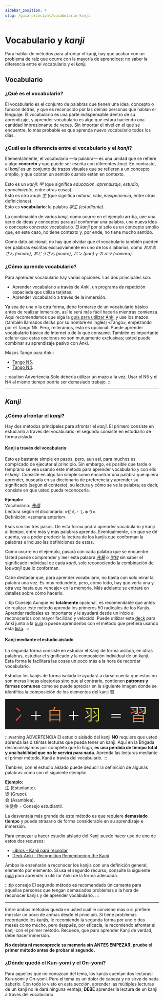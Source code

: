 ```yaml
---
sidebar_position: 4
slug: /guia-principal/vocabulario-kanji
---
```

# Vocabulario y *kanji*
Para hablar de métodos para afrontar el kanji, hay que acabar con un problema de raíz que ocurre con la mayoría de aprendices: no saber la diferencia entre el vocabulario y el *kanji*.

## Vocabulario 

### ¿Qué es el vocabulario?

El vocabulario es el conjunto de palabras que tienen una idea, concepto o función detrás, y que es reconocido por las demás personas que hablan el lenguaje. El vocabulario es una parte indispensable dentro de su aprendizaje, y aprender vocabulario es algo que estará haciendo una cantidad impresionante de veces. Sin importar el nivel en el que se encuentre, lo más probable es que aprenda nuevo vocabulario todos los días. 

### ¿Cuál es la diferencia entre el vocabulario y el *kanji*?

Elementalmente, el vocabulario —la palabra— es una unidad que se refiere a algo **concreto** y que puede ser escrita con diferentes *kanji*. En contraste, el *kanji* es un conjunto de trazos visuales que se refieren a un concepto amplio, y que cobran un sentido cuando están en contexto.

Esto es un *kanji*: *学* (que significa *educación*, *aprendizaje*, *estudio*, *conocimiento*, entre otras cosas).<br/>
Esto es otro *kanji*: *生* (que significa *natural*, *vida*, *inexperiencia*, entre otras definiciones).<br/>
Esto es **vocabulario**: la palabra *学生* *(estudiante)*.

La combinación de varios *kanji*, como ocurre en el ejemplo arriba, une una serie de ideas y conceptos para así conformar una palabra, una nueva idea o concepto concreto: vocabulario. El *kanji* por sí sólo es un concepto amplio que, en este caso, no tiene contexto y, por ende, no tiene mucho sentido.

Como dato adicional, no hay que olvidar que el vocabulario también pueden ser palabras escritas exclusivamente en uno de los silabarios, como *おかあさん* *(madre)*, *おとうさん* *(padre)*, *パン* *(pan)* y *カメラ* *(cámara)*.

### ¿Cómo aprendo vocabulario?
Para aprender vocabulario hay varias opciones. Las dos principales son:

- Aprender vocabulario a través de Anki, un programa de repetición espaciada que utiliza tarjetas.
- Aprender vocabulario a través de la inmersión.

Ya sea de una o la otra forma, debe formarse de un vocabulario básico antes de realizar inmersión, así le será más fácil hacerla mientras comienza. Aquí recomendamos que siga la [guía para utilizar Anki](../../various-guide/Anki) y use los mazos (también llamados *decks* por su nombre en inglés) «Tango», empezando por el Tango N5. Pero, reiteramos, esto es opcional. Puede aprender vocabulario básico de Internet o de lo que consume. También es importante aclarar que estas opciones no son mutuamente exclusivas; usted puede combinar su aprendizaje pasivo con Anki.

Mazos Tango para Anki:
- [Tango N5](https://drive.google.com/file/d/1pMlJvSrKQOSaiN8sPLdNDvWP31EClxDO/view).
- [Tango N4](https://drive.google.com/file/d/1WX9AAKJgiTKN-SySPzuGG8T4nXVhWaSi/view).

:::caution Advertencia
Solo debería utilizar un mazo a la vez. Usar el N5 y el N4 al mismo tiempo podría ser demasiado trabajo.
:::

--- 

## *Kanji*

### ¿Cómo afrontar el *kanji*?

Hay dos métodos principales para afrontar el *kanji*. El primero consiste en estudiarlo a través del vocabulario; el segundo consiste en estudiarlo de forma aislada.

#### Kanji a través del vocabulario
Esto es bastante simple en pasos, pero, aun así, para muchos es complicado de ejecutar al principio. Sin embargo, es posible que tarde o temprano se vea usando este método para aprender vocabulario y con ello el *kanji*. Consiste en algo tan simple como encontrar una palabra que quiera aprender, buscarla en su diccionario de preferencia y aprender su significado (según el contexto), su lectura y cómo se ve la palabra; es decir, consiste en que usted pueda reconocerla. 

**Ejemplo:**<br/>
Vocabulario: <i>[先週](https://jisho.org/search/%E5%85%88%E9%80%B1)</i>.<br/>
Lectura según el diccionario: «せん・しゅう».<br/>
Definición: «semana anterior».<br/>

Esos son los tres pasos. De esta forma podrá aprender vocabulario y kanji al tiempo, entre más y más palabras aprenda. Eventualmente, sin que se dé cuenta, va a poder predecir la lectura de los kanjis que conforman la palabras e incluso las definiciones de estas.

Como ocurre en el ejemplo, pasará con cada palabra que se encuentre. Usted puede comprender y leer esta palabra *[先輩](https://jisho.org/search/%E5%85%88%E8%BC%A9)* o *[学校](https://jisho.org/search/%E5%AD%A6%E6%A0%A1)* sin saber el significado individual de cada *kanji*, solo reconociendo la combinación de los *kanji* que lo conforman. 

Cabe destacar que, para aprender vocabulario, no basta con solo mirar la palabra una vez. Es muy redundnte, pero, como todo, hay que verla una y otra vez hasta que «encaje» en la memoria. Más adelante se entrará en detalles sobre cómo hacerlo.

:::tip Consejo
Aunque es **totalmente** opcional, es recomendable que antes de realizar este método aprenda los primeros 50 radicales de los Kanjis. Aprender radicales es importante y le ayudará desde un inicio a reconocerlos con mayor facilidad y velocidd. Puede utilizar este [deck](https://ankiweb.net/shared/info/1044119361) para Anki junto a la [guía](../../various-guide/Anki) o puede aprenderlos con el método que prefiera usando esta [lista](http://d20uo2axdbh83k.cloudfront.net/20140609/d9ae264c2ecaf15e7e3163265045b3d0.pdf).
:::

#### Kanji mediante el estudio aislado

La segunda forma consiste en estudiar el Kanji de forma aislada, en otras palabras, estudiar el significado y la composición individual de un kanji. Esta forma le facilitará las cosas un poco más a la hora de recordar vocabulario. 

Estudiar los kanjis de forma isolada le ayudará a darse cuenta que estos no son meras lineas aleatorias sino que al contrario, contienen **patrones y formas comunes** como se puede apreciar en la siguiente imagen donde se identifica la composición de los elementos del kanji 習.

![Componentes-Kanji](../../assets/main_guide/kanji_composition.png)

:::warning ADVERTENCIA
El estudio aislado del kanji **NO** requiere que usted aprenda las distintas lecturas que pueda tener un kanji. Aquí en la Brigada desaconsejamos por completo que lo haga, **es una pérdida de tiempo total y una habilidad que no le servirá para nada**. Aprenda las lecturas mediante el primer método, Kanji a través del vocabulario.
:::

También, con el estudio aislado puede deducir la definición de algunas palabras como con el siguiente ejemplo:

**Ejemplo:** <br/> 
生 (Estudiante).<br/>
徒 (Grupo).<br/>
会 (Asamblea).<br/>
生徒会 = Consejo estudiantil.


La desventaja más grande de este método es que requiere **demasiado tiempo** y puede atrasarlo de forma considerable en su aprendizaje e inmersión. 

Para empezar a hacer estudio aíslado del Kanji puede hacer uso de uno de estos dos recursos:
- [Libros - Kanji para recordar](https://nihongo-files.blogspot.com/2018/09/kanji-para-recordar-i-y-ii-pdf-mega.html)
- [Deck Anki - Recognition Remembering the Kanji](http://www.mediafire.com/file/1svvsr7f9cnpwka/Recognition_RTK.apkg/file)

Ambos le enseñarán a reconocer los kanjis con una definición general, elemento por elemento. Si usa el segundo recurso, consulte la siguiente [guía](../../various-guide/Anki) para aprender a utilizar Anki de la forma adecuada.

:::tip consejo
El segundo método es recomendado únicamente para aquellas personas que tengan demasiados problemas a la hora de reconocer kanjis y de aprender vocabulario.
:::

--- 

Entre ambos métodos queda en usted cuál le conviene más o si prefiere mezclar un poco de ambas desde el principio. Si tiene problemas recordando los kanjis, le recomiendo la segunda forma por uno o dos meses como mucho, pero después, por eficacia, le recomiendo afrontar el kanji con el primer método.  Recuede, que para aprender Kanji de verdad, debe hacer inmersión.

**No desista ni menosprecie su memoria sin ANTES EMPEZAR, pruebe el primer método antes de probar el segundo.**

### ¿Dónde quedó el Kun-yomi y el On-yomi?
Para aquellos que no conozcan del tema, los kanjis cuentan dos lecturas; Kun-yomi y On-yomi. Pero el tema es un dolor de cabeza y no sirve de nada saberlo. Con todo lo visto en esta sección, aprender las múltiples lecturas de un kanji no le dará ninguna ventaja, **DEBE** aprender la lectura de un kanji a través del vocabulario.



